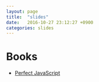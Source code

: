 ```yaml
---
layout: page
title:  "slides"
date:   2016-10-27 23:12:27 +0900
categories: slides 
---
```


# Books
* [Perfect JavaScript](books/perfect_javascript)